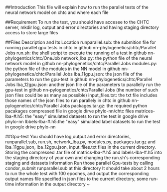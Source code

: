 ##Introduction
This file will  explain how to run the parallel tests of the neural network model on chtc and where each file

##Requirement
To run the test, you should have accesee to the CHTC server, mkdir log, output and error directories and
having staging directory access to store large files

##Files Description and Its Location
runparallel.sub: the submition file for running parallel gpu tests in chtc in github nn-phylogenetics/chtc/Parallel Jobs
run.sh: the shell script to execute the running of a test in github nn-phylogentics/chtc/OneJob
network_lba.py: the python file of the neural network model in github nn-phylogenetics/chtc/Parallel Jobs
modules.py: the python file of the modules in the NN model in github nn-phylogenetics/chtc/Parallel Jobs
lba_11gpu.json: the json file of the parameters to run the gpu-test in github nn-phylogenetics/chtc/Parallel Jobs
lba_12gpu.json: another json file of the parameters to parallelly run the gpu-test in github nn-pylogenetics/chtc/Parallel Jobs
(the number of such json files could be as many as possible)
input_files.txt: the txt file includes those names of the json files to run parallely in chtc in github nn-pylogenetics/chtc/Parallel Jobs
packages.tar.gz: the required python pacakages compressed file in google dirve phylo-nn/chtc files
matrices-lba-#.h5: the "easy" simulated datasets to run the test in google drive phylo-nn
lbbels-lba-#.h5:the "easy" simulated label datasets to run the test in google drive phylo-nn

##Gpu-test
You should have log,output and error directories, runparallel.sub, run.sh, network_lba.py, modules.py, packages.tar.gz
and lba_11gpu.json, lba_12gpu.json, input_files.txt  files in the current directory. Storing the compressed .tar file of matrics-lba-#.h5 and labels-lba-#.h5
into the staging directory of your own and changing the run.sh's corresponding staging and datasets information
Run those parallel  Gpu-tests by calling condor_submit runparallel.sub at this directory
It should take about 2 hours to run the whole test with 100 epoches, and output the corresponding output names file specified in json files to the current directory,
some run-time information in the output directory
~

